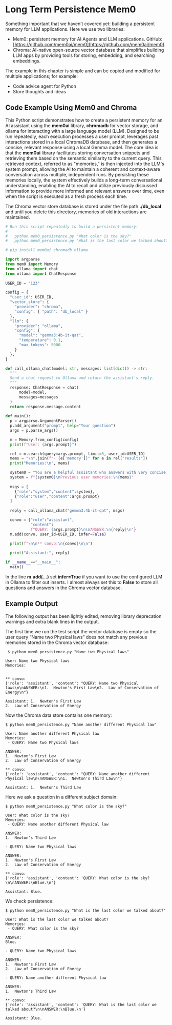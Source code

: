 # Long Term Persistence Mem0

Something important that we haven’t covered yet: building a persistent memory for LLM applications. Here we use two libraries:

- Mem0: persistent memory for AI Agents and LLM applications. GitHub: [https://github.com/mem0ai/mem0](https://github.com/mem0ai/mem0).
- Chroma: AI-native open-source vector database that simplifies building LLM apps by providing tools for storing, embedding, and searching embeddings.

The example in this chapter is simple and can be copied and modified for multiple applications; for example:

- Code advice agent for Python
- Store thoughts and ideas


## Code Example Using Mem0 and Chroma

This Python script demonstrates how to create a persistent memory for an AI assistant using the **mem0ai** library, **chromadb** for vector storage, and ollama for interacting with a large language model (LLM). Designed to be run repeatedly, each execution processes a user prompt, leverages past interactions stored in a local ChromaDB database, and then generates a concise, relevant response using a local Gemma model. The core idea is that the **mem0ai** library facilitates storing conversation snippets and retrieving them based on the semantic similarity to the current query. This retrieved context, referred to as "memories," is then injected into the LLM's system prompt, allowing the AI to maintain a coherent and context-aware conversation across multiple, independent runs. By persisting these memories locally, the system effectively builds a long-term conversational understanding, enabling the AI to recall and utilize previously discussed information to provide more informed and relevant answers over time, even when the script is executed as a fresh process each time.

The Chroma vector store database is stored under the file path **./db_local** and until you delete this directory, memories of old interactions are maintained.

```python
# Run this script repeatedly to build a persistent memory:
#
#   python mem0_persistence.py "What color is the sky?"
#   python mem0_persistence.py "What is the last color we talked about?"

# pip install mem0ai chromadb ollama

import argparse
from mem0 import Memory
from ollama import chat
from ollama import ChatResponse
           
USER_ID = "123"

config = {
  "user_id": USER_ID,
  "vector_store": {
    "provider": "chroma",
    "config": { "path": "db_local" }
  },
  "llm": {
    "provider": "ollama",
    "config": {
      "model": "gemma3:4b-it-qat",
      "temperature": 0.1,
      "max_tokens": 5000
    }
  },
}

def call_ollama_chat(model: str, messages: list[dict]) -> str:
  """
  Send a chat request to Ollama and return the assistant's reply.
  """
  response: ChatResponse = chat(
      model=model,
      messages=messages
  )
  return response.message.content
  
def main():
  p = argparse.ArgumentParser()
  p.add_argument("prompt", help="Your question")
  args = p.parse_args()

  m = Memory.from_config(config)
  print(f"User: {args.prompt}")

  rel = m.search(query=args.prompt, limit=5, user_id=USER_ID)
  mems = "\n".join(f"- {e['memory']}" for e in rel["results"])
  print("Memories:\n", mems)

  system0 = "You are a helpful assistant who answers with very concise, short answers."
  system = f"{system0}\nPrevious user memories:\n{mems}"
  
  msgs = [
    {"role":"system","content":system},
    {"role":"user","content":args.prompt}
  ]
  
  reply = call_ollama_chat("gemma3:4b-it-qat", msgs)

  convo = {"role":"assistant",
           "content":
           f"QUERY: {args.prompt}\n\nANSWER:\n{reply}\n"}
  m.add(convo, user_id=USER_ID, infer=False)
    
  print(f"\n\n** convo:\n{convo}\n\n")

  print("Assistant:", reply)

if __name__=="__main__":
  main()
```

In the line **m.add(...)** set **infer=True** if you want to use the configured LLM in Ollama to filter out inserts. I almost always set this to **False** to store all questions and answers in the Chroma vector database.

## Example Output

The following output has been lightly edited, removing library deprecation warnings and extra blank lines in the output.

The first time we run the test script the vector database is empty so the user query “Name two Physical laws” does not match any previous memories stored in the Chroma vector database:

```text
 $ python mem0_persistence.py "Name two Physical laws"

User: Name two Physical laws
Memories:


** convo:
{'role': 'assistant', 'content': "QUERY: Name two Physical laws\n\nANSWER:\n1.  Newton's First Law\n2.  Law of Conservation of Energy\n"}

Assistant: 1.  Newton's First Law
2.  Law of Conservation of Energy
```

Now the Chroma data store contains one memory:

```text
$ python mem0_persistence.py "Name another different Physical law"

User: Name another different Physical law
Memories:
 - QUERY: Name two Physical laws

ANSWER:
1.  Newton's First Law
2.  Law of Conservation of Energy

** convo:
{'role': 'assistant', 'content': "QUERY: Name another different Physical law\n\nANSWER:\n1.  Newton's Third Law\n"}

Assistant: 1.  Newton's Third Law
```

Here we ask a question in a different subject domain:

```text
$ python mem0_persistence.py "What color is the sky?" 

User: What color is the sky?
Memories:
 - QUERY: Name another different Physical law

ANSWER:
1.  Newton's Third Law

- QUERY: Name two Physical laws

ANSWER:
1.  Newton's First Law
2.  Law of Conservation of Energy

** convo:
{'role': 'assistant', 'content': 'QUERY: What color is the sky?\n\nANSWER:\nBlue.\n'}

Assistant: Blue.
```

We check persistence:

```text
$ python mem0_persistence.py "What is the last color we talked about?" 

User: What is the last color we talked about?
Memories:
 - QUERY: What color is the sky?

ANSWER:
Blue.

- QUERY: Name two Physical laws

ANSWER:
1.  Newton's First Law
2.  Law of Conservation of Energy

- QUERY: Name another different Physical law

ANSWER:
1.  Newton's Third Law

** convo:
{'role': 'assistant', 'content': 'QUERY: What is the last color we talked about?\n\nANSWER:\nBlue.\n'}

Assistant: Blue.
```



